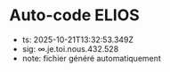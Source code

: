 # Auto-code ELIOS
- ts: 2025-10-21T13:32:53.349Z
- sig: ∞.je.toi.nous.432.528
- note: fichier généré automatiquement